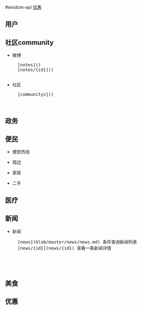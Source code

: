﻿#wisdom-api
[优惠][youhui]
## 用户
	
## 社区community
* 微博
	<pre>
	[notes]()  
	[notes/{id}]()  
	</pre>
* 社区  
	<pre>
	[communitys]()  
	
	</pre>
## 政务

## 便民
* 便民热线
	
* 周边
	
* 家政
	
* 二手
	

## 医疗

## 新闻
* 新闻
	<pre>
	[news](blob/master/news/news.md) 条件查询新闻列表  
	[news/{id}](news/{id}) 查看一条新闻详情  
	<pre>

## 美食

## 优惠
[youhui]: http://example.com/  "Optional Title Here"

